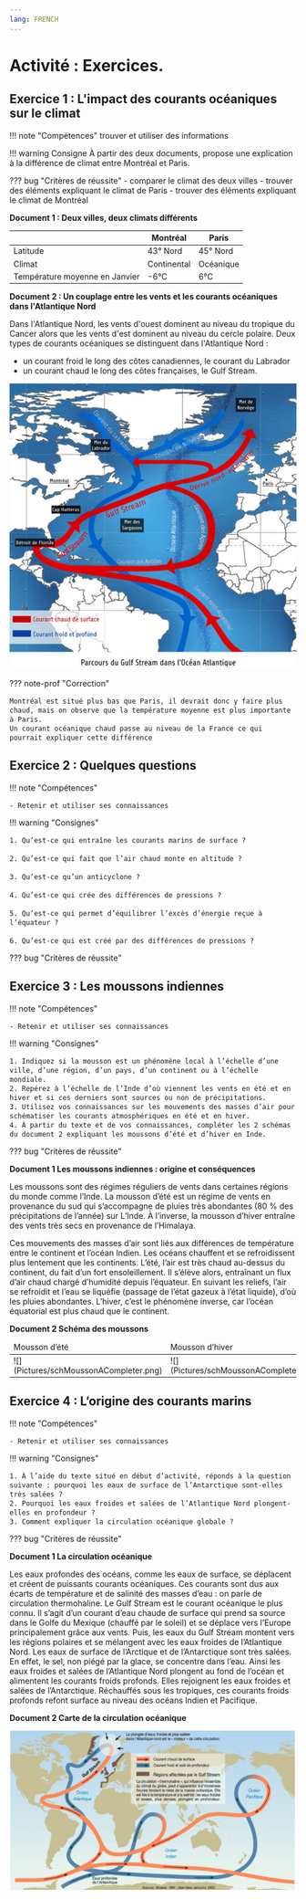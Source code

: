 ```yaml
---
lang: FRENCH
---
```



# Activité : Exercices.

<div markdown style="break-inside: avoid;">
    
## Exercice 1 : L'impact des courants océaniques sur le climat

!!! note "Compétences"
    trouver et utiliser des informations

!!! warning Consigne
    À partir des deux documents, propose une explication à la différence de climat entre Montréal et Paris.

??? bug "Critères de réussite"
    - comparer le climat des deux villes
    - trouver des éléments expliquant le climat de Paris
    - trouver des éléments expliquant le climat de Montréal

**Document 1 : Deux villes, deux climats différents**

|  |  Montréal      |          Paris|
|---|----|----|
| Latitude         |       43° Nord              |  45° Nord |
| Climat           |       Continental   |          Océanique | 
| Température moyenne en Janvier | -6°C | 6°C |

 
**Document 2 : Un couplage entre les vents et les courants océaniques dans l'Atlantique Nord**

Dans l'Atlantique Nord, les vents d'ouest dominent au niveau du tropique du Cancer alors que les vents d'est dominent au niveau du cercle polaire.
Deux types de courants océaniques se distinguent dans l'Atlantique Nord :
- un courant froid le long des côtes canadiennes, le courant du Labrador
- un courant chaud le long des côtes françaises, le Gulf Stream.

![](Pictures/carteGulfStream.png)

??? note-prof "Correction"

    Montréal est situé plus bas que Paris, il devrait donc y faire plus chaud, mais on observe que la température moyenne est plus importante à Paris. 
    Un courant océanique chaud passe au niveau de la France ce qui pourrait expliquer cette différence



</div>    

<div markdown style="break-inside: avoid;">
    
## Exercice 2 : Quelques questions

!!! note "Compétences"

    - Retenir et utiliser ses connaissances

!!! warning "Consignes"

    1. Qu’est-ce qui entraîne les courants marins de surface ?
       
    2. Qu’est-ce qui fait que l’air chaud monte en altitude ?
       
    3. Qu’est-ce qu’un anticyclone ?
       
    4. Qu’est-ce qui crée des différences de pressions ?
       
    5. Qu’est-ce qui permet d’équilibrer l’excès d’énergie reçue à l’équateur ?
       
    6. Qu’est-ce qui est créé par des différences de pressions ?
    
??? bug "Critères de réussite"



</div>



<div markdown style="break-inside: avoid;">
    
## Exercice 3 : Les moussons indiennes

!!! note "Compétences"

    - Retenir et utiliser ses connaissances

!!! warning "Consignes"

    1. Indiquez si la mousson est un phénomène local à l’échelle d’une ville, d’une région, d’un pays, d’un continent ou à l’échelle mondiale.
    2. Repérez à l’échelle de l’Inde d’où viennent les vents en été et en hiver et si ces derniers sont sources ou non de précipitations.
    3. Utilisez vos connaissances sur les mouvements des masses d’air pour schématiser les courants atmosphériques en été et en hiver.
    4. À partir du texte et de vos connaissances, compléter les 2 schémas du document 2 expliquant les moussons d’été et d’hiver en Inde.
    
??? bug "Critères de réussite"

**Document 1 Les moussons indiennes : origine et conséquences**

Les moussons sont des régimes réguliers de vents dans certaines régions du monde comme l’Inde. La mousson d’été est un régime de vents en provenance du sud qui s’accompagne de pluies très abondantes (80 % des précipitations de l’année) sur L’Inde. À l’inverse, la mousson d’hiver entraîne des vents très secs en provenance de l’Himalaya. 

Ces mouvements des masses d’air sont liés aux différences de température entre le continent et l’océan Indien. Les océans chauffent et se refroidissent plus lentement que les continents. L’été, l’air est très chaud au-dessus du continent, du fait d’un fort ensoleillement. Il s’élève alors, entraînant un flux d’air chaud chargé d’humidité depuis l’équateur. En suivant les reliefs, l’air se refroidit et l’eau se liquéfie (passage de l’état gazeux à l’état liquide), d’où les pluies abondantes. L’hiver, c’est le phénomène inverse, car l’océan équatorial est plus chaud que le continent. 


**Document 2 Schéma des moussons**

<table markdown>
<thead>
<tr>
<td> Mousson d’été</td>
<td> Mousson d’hiver </td>
</tr>
</thead>
<tbody markdown>

<tr markdown>
<td markdown> ![](Pictures/schMoussonACompleter.png) </td>
<td markdown> ![](Pictures/schMoussonACompleter.png)  </td>
</tr>
</tbody>
</table>


</div>


<div markdown style="break-inside: avoid;">
    
## Exercice 4 : L’origine des courants marins

!!! note "Compétences"

    - Retenir et utiliser ses connaissances

!!! warning "Consignes"

    1. À l’aide du texte situé en début d’activité, réponds à la question suivante : pourquoi les eaux de surface de l’Antarctique sont-elles très salées ? 
    2. Pourquoi les eaux froides et salées de l’Atlantique Nord plongent-elles en profondeur ?
    3. Comment expliquer la circulation océanique globale ?
    
??? bug "Critères de réussite"



**Document 1 La circulation océanique**

Les eaux profondes des océans, comme les eaux de surface, se déplacent et créent de puissants courants océaniques. Ces courants sont dus aux écarts de température et de salinité des masses d’eau : on parle de circulation thermohaline. Le Gulf Stream est le courant océanique le plus connu. Il s’agit d’un courant d’eau chaude de surface qui prend sa source dans le Golfe du Mexique (chauffé par le soleil) et se déplace vers l’Europe principalement grâce aux vents. Puis, les eaux du Gulf Stream montent vers les régions polaires et se mélangent avec les eaux froides de l’Atlantique Nord. Les eaux de surface de l’Arctique et de l’Antarctique sont très salées. En effet, le sel, non piégé par la glace, se concentre dans l’eau. Ainsi les eaux froides et salées de l’Atlantique Nord plongent au fond de l’océan et alimentent les courants froids profonds. Elles rejoignent les eaux froides et salées de l’Antarctique. Réchauffés sous les tropiques, ces courants froids profonds refont surface au niveau des océans Indien et Pacifique.


**Document 2 Carte de la circulation océanique**

![](Pictures/carteCircuOcean.png)

</div>
